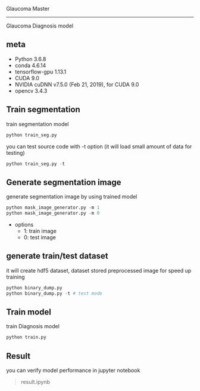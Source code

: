 Glaucoma Master
- - - 

Glaucoma Diagnosis model

## meta
- Python 3.6.8
- conda 4.6.14
- tensorflow-gpu 1.13.1
- CUDA 9.0
- NVIDIA cuDNN v7.5.0 (Feb 21, 2019), for CUDA 9.0
- opencv 3.4.3



## Train segmentation
train segmentation model 

```python
python train_seg.py
```
you can test source code with -t option 
(it will load small amount of data for testing)
```python
python train_seg.py -t
```

## Generate segmentation image 
generate segmentation image by using trained model 

```python
python mask_image_generator.py -m 1
python mask_image_generator.py -m 0
```
- options 
	- 1: train image   
	- 0: test image

## generate train/test dataset
it will create hdf5 dataset, dataset stored preprocessed image for speed up training
```python
python binary_dump.py
python binary_dump.py -t # test mode
```


## Train model
train Diagnosis model 

```python
python train.py
```


## Result 
you can verify model performance in jupyter notebook
> result.ipynb